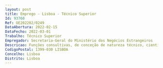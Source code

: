 ```yaml
--- 
layout: post
title: Emprego - Lisboa - Técnico Superior
Id: 93760
Ref: OE202202/0249
DataAbertura: 2022-02-15
DataFecho: 2022-03-01
Trabalho: Técnico Superior
Empregador: Secretaria-Geral do Ministério dos Negócios Estrangeiros
Descricao: Funções consultivas, de conceção de natureza técnico, científica e financeira em matéria de preparação e acompanhamento das aquisição de bens e serviços no âmbito do Programa de Recuperação e Resiliência (PRR) para o Ministério dos Negócios Estrangeiros (MNE), com realização de trabalhos e ou tarefas no âmbito da contratação pública, abrangendo as consultas ao mercado, as fase pré contratual, contratual e de execução, bem como a realização dos respetivos procedimentos financeiros (em “GeRFiP   Gestão de Recursos Financeiros em modo Partilhado”). As concretas tarefas a serem asseguradas no âmbito deste posto de trabalho consistem, sob o ponto de vista técnico a) instrução, lançamento e acompanhamento de procedimentos de contratação pública, nas diferentes vertentes de ordem legal, orçamental, financeira e contabilística, e na execução dos correspondentes contratos públicos b) Realização de procedimentos financeiros (em “GeRFiP   Gestão de Recursos Financeiros em modo Partilhado”) c) Preparação, verificação e encaminhamento de faturas para pagamento d) Publicitação de procedimentos contratos no portal dos contratos públicos e) Acompanhamento da execução financeira dos contratos.
CodigoPostal: 1399-030 LISBOA
Concelho: Lisboa
Distrito: Lisboa
--- 
```

